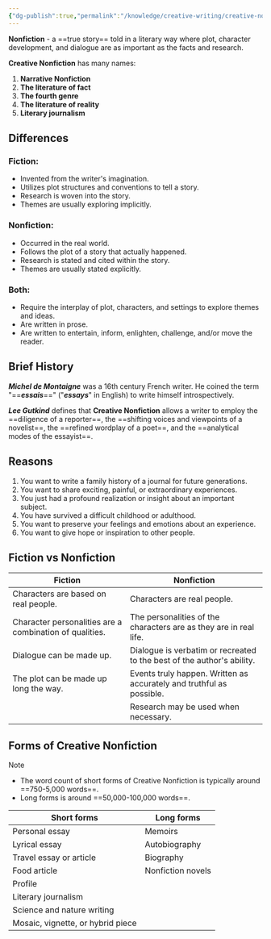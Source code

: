 ```yaml
---
{"dg-publish":true,"permalink":"/knowledge/creative-writing/creative-nonfiction/"}
---
```


**Nonfiction** - a ==true story== told in a literary way where plot, character development, and dialogue are as important as the facts and research. 

**Creative Nonfiction** has many names:
1. **Narrative Nonfiction**
2. **The literature of fact**
3. **The fourth genre**
4. **The literature of reality**
5. **Literary journalism**

## Differences
### Fiction:
* Invented from the writer's imagination.
* Utilizes plot structures and conventions to tell a story.
* Research is woven into the story.
* Themes are usually exploring implicitly.
### Nonfiction:
* Occurred in the real world.
* Follows the plot of a story that actually happened.
* Research is stated and cited within the story.
* Themes are usually stated explicitly.
### Both:
* Require the interplay of plot, characters, and settings to explore themes and ideas.
* Are written in prose.
* Are written to entertain, inform, enlighten, challenge, and/or move the reader.

## Brief History
***Michel de Montaigne*** was a 16th century French writer. He coined the term "==***essais***==" ("***essays***" in English) to write himself introspectively.

***Lee Gutkind*** defines that **Creative Nonfiction** allows a writer to employ the ==diligence of a reporter==, the ==shifting voices and viewpoints of a novelist==, the ==refined wordplay of a poet==, and the ==analytical modes of the essayist==.

## Reasons
1. You want to write a family history of a journal for future generations.
2. You want to share exciting, painful, or extraordinary experiences.
3. You just had a profound realization or insight about an important subject.
4. You have survived a difficult childhood or adulthood.
5. You want to preserve your feelings and emotions about an experience.
6. You want to give hope or inspiration to other people.

## Fiction vs Nonfiction
| **Fiction**                                             | **Nonfiction**                                                         |
| ------------------------------------------------------- | ---------------------------------------------------------------------- |
| Characters are based on real people.                    | Characters are real people.                                            |
| Character personalities are a combination of qualities. | The personalities of the characters are as they are in real life.      |
| Dialogue can be made up.                                | Dialogue is verbatim or recreated to the best of the author's ability. |
| The plot can be made up long the way.                   | Events truly happen. Written as accurately and truthful as possible.   |
|                                                         | Research may be used when necessary.                                   |
## Forms of Creative Nonfiction

> [!note]
> * The word count of short forms of Creative Nonfiction is typically around ==750-5,000 words==.
> * Long forms is around ==50,000-100,000 words==.

| Short forms                       | Long forms        |
| --------------------------------- | ----------------- |
| Personal essay                    | Memoirs           |
| Lyrical essay                     | Autobiography     |
| Travel essay or article           | Biography         |
| Food article                      | Nonfiction novels |
| Profile                           |                   |
| Literary journalism               |                   |
| Science and nature writing        |                   |
| Mosaic, vignette, or hybrid piece |                   |



